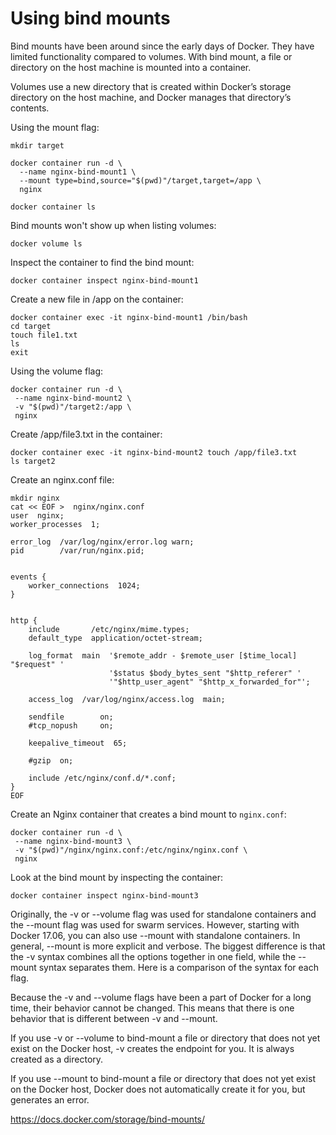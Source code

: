 # Using bind mounts

Bind mounts have been around since the early days of Docker. They have limited functionality compared to volumes. With bind mount, a file or directory on the host machine is mounted into a container.

Volumes use a new directory that is created within Docker’s storage directory on the host machine, and Docker manages that directory’s contents.

Using the mount flag:
```
mkdir target

docker container run -d \
  --name nginx-bind-mount1 \
  --mount type=bind,source="$(pwd)"/target,target=/app \
  nginx
```
```
docker container ls
```
Bind mounts won't show up when listing volumes:
```
docker volume ls
```

Inspect the container to find the bind mount:
```
docker container inspect nginx-bind-mount1
```

Create a new file in /app on the container:
```
docker container exec -it nginx-bind-mount1 /bin/bash
cd target
touch file1.txt
ls
exit
```

Using the volume flag:
```
docker container run -d \
 --name nginx-bind-mount2 \
 -v "$(pwd)"/target2:/app \
 nginx
```

Create /app/file3.txt in the container:

```
docker container exec -it nginx-bind-mount2 touch /app/file3.txt
ls target2
```

Create an nginx.conf file:
```
mkdir nginx
cat << EOF >  nginx/nginx.conf
user  nginx;
worker_processes  1;

error_log  /var/log/nginx/error.log warn;
pid        /var/run/nginx.pid;


events {
    worker_connections  1024;
}


http {
    include       /etc/nginx/mime.types;
    default_type  application/octet-stream;

    log_format  main  '$remote_addr - $remote_user [$time_local] "$request" '
                      '$status $body_bytes_sent "$http_referer" '
                      '"$http_user_agent" "$http_x_forwarded_for"';

    access_log  /var/log/nginx/access.log  main;

    sendfile        on;
    #tcp_nopush     on;

    keepalive_timeout  65;

    #gzip  on;

    include /etc/nginx/conf.d/*.conf;
}
EOF
```

Create an Nginx container that creates a bind mount to `nginx.conf`:
```
docker container run -d \
 --name nginx-bind-mount3 \
 -v "$(pwd)"/nginx/nginx.conf:/etc/nginx/nginx.conf \
 nginx
```

Look at the bind mount by inspecting the container:
```
docker container inspect nginx-bind-mount3
```

Originally, the -v or --volume flag was used for standalone containers and the --mount flag was used for swarm services. However, starting with Docker 17.06, you can also use --mount with standalone containers. In general, --mount is more explicit and verbose. The biggest difference is that the -v syntax combines all the options together in one field, while the --mount syntax separates them. Here is a comparison of the syntax for each flag.

Because the -v and --volume flags have been a part of Docker for a long time, their behavior cannot be changed. This means that there is one behavior that is different between -v and --mount.

If you use -v or --volume to bind-mount a file or directory that does not yet exist on the Docker host, -v creates the endpoint for you. It is always created as a directory.

If you use --mount to bind-mount a file or directory that does not yet exist on the Docker host, Docker does not automatically create it for you, but generates an error.

https://docs.docker.com/storage/bind-mounts/